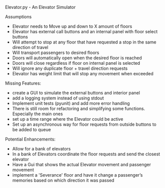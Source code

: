 Elevator.py - An Elevator Simulator

Assumptions
  - Elevator needs to Move up and down to X amount of floors
  - Elevator has external call buttons and an internal panel with floor select buttons
  - Will attempt to stop at any floor that have requested a stop in the same direction of travel
  - Will transport passengers to desired floors
  - Doors will automatically open when the desired floor is reached
  - Doors will close regardless if floor on internal panel is selected
  - Will ignore any duplicate floor + travel direction requests
  - Elevator has weight limit that will stop any movement when exceeded

Missing Features:
  - create a GUI to simulate the external buttons and interior panel
  - add a logging system instead of using stdout
  - Implement unit tests (pyunit) and add more error handling
  - There is still room for refactoring and simplifying some functions.  Especially the main ones
  - set up a time range where the Elevator could be active
  - Set up an asynchronous way for floor requests from outside buttons to be added to queue
  
Potential Enhancements: 
  - Allow for a bank of elevators
  - In a bank of Elevators coordinate the floor requests and send the closest elevator
  - Have a Gui that shows the actual Elevator movement and passenger movement
  - implement a 'Severance' floor and have it change a passenger’s memories based on which direction it was passed
